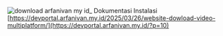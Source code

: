 
![download arfanivan my id_](https://github.com/user-attachments/assets/233644d3-c36a-4aeb-8605-2156826be488)
Dokumentasi Instalasi
[https://devportal.arfanivan.my.id/2025/03/26/website-dowload-video-multiplatform/](https://devportal.arfanivan.my.id/?p=10)
